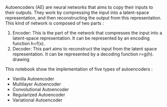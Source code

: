 Autoencoders (AE) are neural networks that aims to copy their inputs to their outputs. They work by compressing the input into a latent-space representation, and then reconstructing the output from this representation. This kind of network is composed of two parts :

1. Encoder: This is the part of the network that compresses the input into a latent-space representation. It can be represented by an encoding function h=f(x).
2. Decoder: This part aims to reconstruct the input from the latent space representation. It can be represented by a decoding function r=g(h).
drawing

This notebook show the implementation of five types of autoencoders :

* Vanilla Autoencoder
* Multilayer Autoencoder
* Convolutional Autoencoder
* Regularized Autoencoder
* Variational Autoencoder
